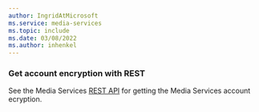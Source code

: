 ```yaml
---
author: IngridAtMicrosoft
ms.service: media-services 
ms.topic: include
ms.date: 03/08/2022
ms.author: inhenkel
---
```


### Get account encryption with REST

See the Media Services [REST API](https://docs.microsoft.com/rest/api/media/mediaservices/get) for getting the Media Services account ecryption.